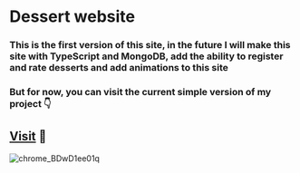 # Dessert website

### This is the first version of this site, in the future I will make this site with TypeScript and MongoDB, add the ability to register and rate desserts and add animations to this site

### But for now, you can visit the current simple version of my project 👇
## [Visit](https://anastasiya-desserts.vercel.app/) 🦅

![chrome_BDwD1ee01q](https://user-images.githubusercontent.com/95496291/224477764-b791d823-daba-40a0-b0c8-2779fd7a7a38.png)
